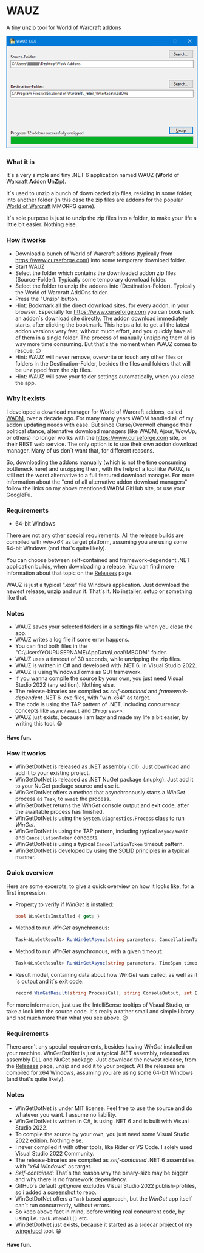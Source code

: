# WAUZ
A tiny unzip tool for World of Warcraft addons

![WAUZ](screenshot.png)

### What it is
It´s a very simple and tiny .NET 6 application named WAUZ (**W**orld of Warcraft **A**ddon **U**n**Z**ip).

It´s used to unzip a bunch of downloaded zip files, residing in some folder, into another folder (in this case the zip files are addons for the popular [World of Warcraft](https://worldofwarcraft.com) MMORPG game).

It´s sole purpose is just to unzip the zip files into a folder, to make your life a little bit easier. Nothing else.

### How it works
- Download a bunch of World of Warcraft addons (typically from https://www.curseforge.com) into some temporary download folder.
- Start WAUZ
- Select the folder which contains the downloaded addon zip files (Source-Folder). Typically some temporary download folder.
- Select the folder to unzip the addons into (Destination-Folder). Typically the World of Warcraft AddOns folder.
- Press the "Unzip" button.
- Hint: Bookmark all the direct download sites, for every addon, in your browser. Especially for https://www.curseforge.com you can bookmark an addon´s download site directly. The addon download immediately starts, after clicking the bookmark. This helps a lot to get all the latest addon versions very fast, without much effort, and you quickly have all of them in a single folder. The process of manually unzipping them all is way more time consuming. But that´s the moment when WAUZ comes to rescue. :wink:
- Hint: WAUZ will never remove, overwrite or touch any other files or folders in the Destination-Folder, besides the files and folders that will be unzipped from the zip files.
- Hint: WAUZ will save your folder settings automatically, when you close the app.

### Why it exists
I developed a download manager for World of Warcraft addons, called [WADM](https://github.com/mbodm/wadm), over a decade ago. For many many years WADM handled all of my addon updating needs with ease. But since Curse/Overwolf changed their political stance, alternative download managers (like WADM, Ajour, WowUp, or others) no longer works with the https://www.curseforge.com site, or their REST web service. The only option is to use their own addon download manager. Many of us don´t want that, for different reasons.

So, downloading the addons manually (which is not the time consuming bottleneck here) and unzipping them, with the help of a tool like WAUZ, is still not the worst alternative to a full featured download manager. For more information about the "end of all alternative addon download managers" follow the links on my above mentioned WADM GitHub site, or use your GoogleFu.

### Requirements

- 64-bit Windows

There are not any other special requirements. All the release builds are compiled with *win-x64* as target platform, assuming you are using some 64-bit Windows (and that's quite likely).

You can choose between self-contained and framework-dependent .NET application builds, when downloading a release. You can find more information about that topic on the [Releases](https://github.com/mbodm/wauz/releases) page.

WAUZ is just a typical ".exe" file Windows application. Just download the newest release, unzip and run it. That´s it. No installer, setup or something like that.

### Notes
- WAUZ saves your selected folders in a settings file when you close the app.
- WAUZ writes a log file if some error happens.
- You can find both files in the "C:\Users\YOURUSERNAME\AppData\Local\MBODM" folder.
- WAUZ uses a timeout of 30 seconds, while unzipping the zip files.
- WAUZ is written in C# and developed with .NET 6, in Visual Studio 2022.
- WAUZ is using Windows.Forms as GUI framework.
- If you wanna compile the source by your own, you just need Visual Studio 2022 (any edition). Nothing else.
- The release-binaries are compiled as _self-contained_ and _framework-dependent_ .NET 6 .exe files, with "win-x64" as target.
- The code is using the TAP pattern of .NET, including concurrency concepts like `async/await` and `IProgress<>`.
- WAUZ just exists, because i am lazy and made my life a bit easier, by writing this tool. :grin:

#### Have fun.



### How it works
- WinGetDotNet is released as .NET assembly (.dll). Just download and add it to your existing project.
- WinGetDotNet is released as .NET NuGet package (.nupkg). Just add it to your NuGet package source and use it.
- WinGetDotNet offers a method that asynchronously starts a _WinGet_ process as `Task`, to `await` the process.
- WinGetDotNet returns the _WinGet_ console output and exit code, after the awaitable process has finished.
- WinGetDotNet is using the `System.Diagnostics.Process` class to run _WinGet_.
- WinGetDotNet is using the TAP pattern, including typical `async/await` and `CancellationToken` concepts.
- WinGetDotNet is using a typical `CancellationToken` timeout pattern.
- WinGetDotNet is developed by using the [SOLID principles](https://en.wikipedia.org/wiki/SOLID) in a typical manner.

### Quick overview

Here are some excerpts, to give a quick overview on how it looks like, for a first impression:

- Property to verify if _WinGet_ is installed:
    ```csharp
    bool WinGetIsInstalled { get; }
    ```
- Method to run _WinGet_ asynchronous:
    ```csharp
    Task<WinGetResult> RunWinGetAsync(string parameters, CancellationToken cancellationToken = default)
    ```
- Method to run _WinGet_ asynchronous, with a given timeout:
    ```csharp
    Task<WinGetResult> RunWinGetAsync(string parameters, TimeSpan timeout, CancellationToken cancellationToken = default)
    ```
- Result model, containing data about how _WinGet_ was called, as well as it´s output and it´s exit code:
    ```csharp
    record WinGetResult(string ProcessCall, string ConsoleOutput, int ExitCode);
    ```
For more information, just use the IntelliSense tooltips of Visual Studio, or take a look into the source code. It´s really a rather small and simple library and not much more than what you see above. 😉

### Requirements
There aren´t any special requirements, besides having _WinGet_ installed on your machine. WinGetDotNet is just a typical .NET assembly, released as assembly DLL and NuGet package. Just download the newest release, from the [Releases](https://github.com/MBODM/WinGetDotNet/releases) page, unzip and add it to your project. All the releases are compiled for x64 Windows, assuming you are using some 64-bit Windows (and that's quite likely).

### Notes
- WinGetDotNet is under MIT license. Feel free to use the source and do whatever you want. I assume no liability.
- WinGetDotNet is written in C#, is using .NET 6 and is built with Visual Studio 2022.
- To compile the source by your own, you just need some Visual Studio 2022 edition. Nothing else.
- I never compiled it with other tools, like Rider or VS Code. I solely used Visual Studio 2022 Community.
- The release-binaries are compiled as _self-contained_ .NET 6 assemblies, with "_x64 Windows_" as target.
- _Self-contained_: That´s the reason why the binary-size may be bigger and why there is no framework dependency.
- GitHub´s default _.gitignore_ excludes Visual Studio 2022 publish-profiles, so i added a [screenshot](img/screenshot-publish-settings.png) to repo.
- WinGetDotNet offers a `Task` based approach, but the _WinGet_ app itself can´t run concurrently, without errors.
- So keep above fact in mind, before writing real concurrent code, by using i.e. `Task.WhenAll()` etc.
- WinGetDotNet just exists, because it started as a sidecar project of my  [wingetupd](https://github.com/MBODM/wingetupd) tool. :grin:

#### Have fun.

